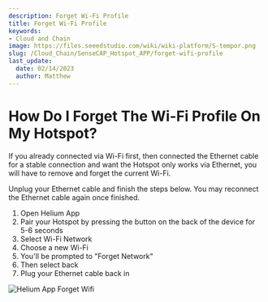 ```yaml
---
description: Forget Wi-Fi Profile
title: Forget Wi-Fi Profile
keywords:
- Cloud and Chain
image: https://files.seeedstudio.com/wiki/wiki-platform/S-tempor.png
slug: /Cloud_Chain/SenseCAP_Hotspot_APP/forget-wifi-profile
last_update:
  date: 02/14/2023
  author: Matthew
---
```


**How Do I Forget The Wi-Fi Profile On My Hotspot?**
====================================================

If you already connected via Wi-Fi first, then connected the Ethernet cable for a stable connection and want the Hotspot only works via Ethernet, you will have to remove and forget the current Wi-Fi.

Unplug your Ethernet cable and finish the steps below. You may reconnect the Ethernet cable again once finished.

1.  Open Helium App
2.  Pair your Hotspot by pressing the button on the back of the device for 5-6 seconds
3.  Select Wi-Fi Network
4.  Choose a new Wi-Fi
5.  You'll be prompted to "Forget Network"
6.  Then select back
7.  Plug your Ethernet cable back in

![Helium App Forget Wifi](https://www.sensecapmx.com/wp-content/uploads/2022/07/forget-wifi.webp)